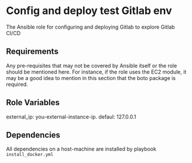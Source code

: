 Config and deploy test Gitlab env 
=========
The Ansible role for configuring and deploying Gitlab to explore Gitlab CI/CD 


Requirements
------------

Any pre-requisites that may not be covered by Ansible itself or the role should be mentioned here. For instance, if the role uses the EC2 module, it may be a good idea to mention in this section that the boto package is required.

Role Variables
--------------

external_ip: you-external-instance-ip. defaul: 127.0.0.1

Dependencies
------------

All dependencies on a host-machine are installed by playbook ```install_docker.yml```
